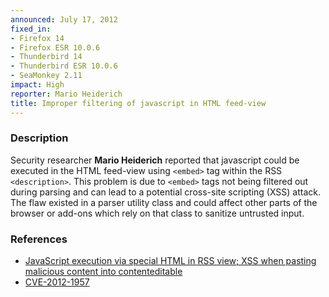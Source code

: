 ```yaml
---
announced: July 17, 2012
fixed_in:
- Firefox 14
- Firefox ESR 10.0.6
- Thunderbird 14
- Thunderbird ESR 10.0.6
- SeaMonkey 2.11
impact: High
reporter: Mario Heiderich
title: Improper filtering of javascript in HTML feed-view
---
```


<h3>Description</h3>

<p>Security researcher <strong>Mario Heiderich</strong> reported that javascript
could be executed in the HTML feed-view using <code>&lt;embed&gt;</code> tag
within the RSS <code>&lt;description&gt;</code>. This problem is due to
<code>&lt;embed&gt;</code> tags not being filtered out during parsing and can
lead to a potential cross-site scripting (XSS) attack. The flaw existed in a
parser utility class and could affect other parts of the browser or add-ons
which rely on that class to sanitize untrusted input.
</p>


<h3>References</h3>

<ul>
  <li><a href="https://bugzilla.mozilla.org/show_bug.cgi?id=750096">
       JavaScript execution via special HTML in RSS view; XSS when pasting malicious content into contenteditable</a></li>
  <li><a href="http://cve.mitre.org/cgi-bin/cvename.cgi?name=CVE-2012-1957" class="ex-ref">CVE-2012-1957</a></li>
</ul>



